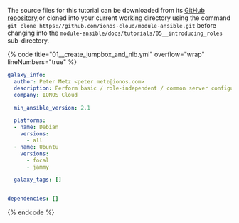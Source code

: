The source files for this tutorial can be downloaded from its [GitHub repository](https://github.com/ionos-cloud/module-ansible/tree/master/docs/),or cloned into your current working directory using the command `git clone https://github.com/ionos-cloud/module-ansible.git` before changing into the `module-ansible/docs/tutorials/05__introducing_roles` sub-directory.

{% code title="01__create_jumpbox_and_nlb.yml" overflow="wrap" lineNumbers="true" %}
```yml
galaxy_info:
  author: Peter Metz <peter.metz@ionos.com>
  description: Perform basic / role-independent / common server configuration
  company: IONOS Cloud

  min_ansible_version: 2.1

  platforms:
  - name: Debian
    versions:
      - all
  - name: Ubuntu
    versions:
      - focal
      - jammy

  galaxy_tags: []


dependencies: []
```
{% endcode %}